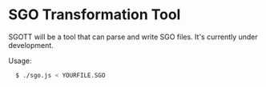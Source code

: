 SGO Transformation Tool
=======================

SGOTT will be a tool that can parse and write SGO files. It's currently under development.

Usage:
```bash
  $ ./sgo.js < YOURFILE.SGO
```
